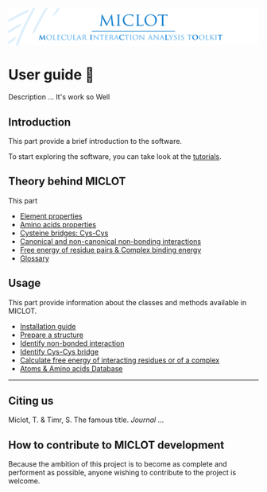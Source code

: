 <img src="../__banner.png" alt="banner" class="center">

# User guide :notebook_with_decorative_cover:

Description ... It's work so Well

## Introduction
This part provide a brief introduction to the software.

To start exploring the software, you can take look at the [tutorials](../Tutorial/Tutorials.md).

## Theory behind MICLOT
This part

- [Element properties](__element_properties.md)
- [Amino acids properties](__amino_acids_properties.md)
- [Cysteine bridges: Cys-Cys](__CysCys_bridges.md)
- [Canonical and non-canonical non-bonding interactions](__nonbonding_interactions.md)
- [Free energy of residue pairs & Complex binding energy](__free_energy.md)
- [Glossary](__glossary.md)

## Usage
This part provide information about the classes and methods available in MICLOT.

- [Installation guide](__installation.md)
- [Prepare a structure](__usage_prepare_structure.md)
- [Identify non-bonded interaction](__usage_identify_nonbonded_interactions.md)
- [Identify Cys-Cys bridge](__usage_identify_CysCys_bridges.md)
- [Calculate free energy of interacting residues or of a complex](__usage_calculate_free_energy.md)
- [Atoms & Amino acids Database](__usage_database.md)

* * *
## Citing us
Miclot, T. & Timr, S. The famous title. *Journal* ... 


## How to contribute to MICLOT development
Because the ambition of this project is to become as complete and performent as possible, anyone wishing to contribute to the project is welcome.
